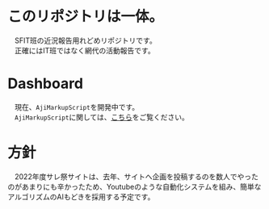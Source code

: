 # このリポジトリは一体。
　SFIT班の近況報告用れどめリポジトリです。  
　正確にはIT班ではなく網代の活動報告です。  
# Dashboard
　現在、`AjiMarkupScript`を開発中です。  
　`AjiMarkupScript`に関しては、[こちら](https://github.com/ajiken4610/ams-interpreter)をご覧ください。  
# 方針
　2022年度サレ祭サイトは、去年、サイトへ企画を投稿するのを数人でやったのがあまりにも辛かったため、Youtubeのような自動化システムを組み、簡単なアルゴリズムのAIもどきを採用する予定です。  
 
